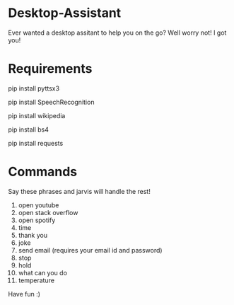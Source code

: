 # Desktop-Assistant

Ever wanted a desktop assitant to help you on the go? Well worry not! I got you!

# Requirements

pip install pyttsx3

pip install SpeechRecognition

pip install wikipedia

pip install bs4

pip install requests

# Commands
Say these phrases and jarvis will handle the rest!

1) open youtube
2) open stack overflow
3) open spotify
4) time
5) thank you
6) joke
7) send email (requires your email id and password)
8) stop
9) hold
10) what can you do
11) temperature 

Have fun :)
